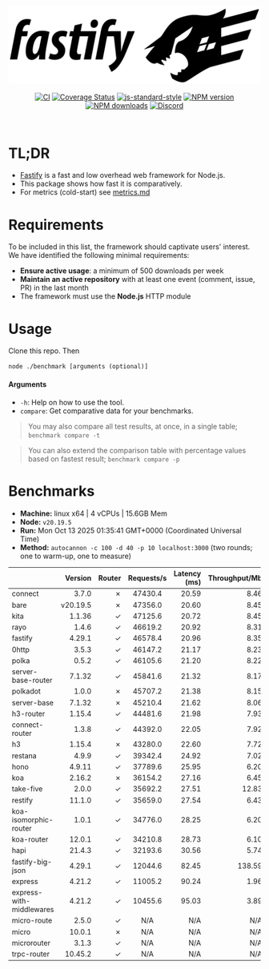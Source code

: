 <div align="center">
  <img src="https://github.com/fastify/graphics/raw/HEAD/fastify-landscape-outlined.svg" width="650" height="auto"/>
</div>

<div align="center">

[![CI](https://github.com/fastify/fastify/workflows/ci/badge.svg)](https://github.com/fastify/fastify/actions/workflows/ci.yml)
[![Coverage Status](https://coveralls.io/repos/github/fastify/fastify/badge.svg?branch=master)](https://coveralls.io/github/fastify/fastify?branch=master)
[![js-standard-style](https://img.shields.io/badge/code%20style-standard-brightgreen.svg?style=flat)](http://standardjs.com/)
[![NPM version](https://img.shields.io/npm/v/fastify.svg?style=flat)](https://www.npmjs.com/package/fastify)
[![NPM downloads](https://img.shields.io/npm/dm/fastify.svg?style=flat)](https://www.npmjs.com/package/fastify) [![Discord](https://img.shields.io/discord/725613461949906985)](https://discord.gg/fastify)

</div>
<br />

# TL;DR

* [Fastify](https://github.com/fastify/fastify) is a fast and low overhead web framework for Node.js.
* This package shows how fast it is comparatively.
* For metrics (cold-start) see [metrics.md](./METRICS.md)

# Requirements

To be included in this list, the framework should captivate users' interest. We have identified the following minimal requirements:
- **Ensure active usage**: a minimum of 500 downloads per week
- **Maintain an active repository** with at least one event (comment, issue, PR) in the last month
- The framework must use the **Node.js** HTTP module

# Usage

Clone this repo. Then 

```
node ./benchmark [arguments (optional)]
```

#### Arguments

* `-h`: Help on how to use the tool.
* `compare`: Get comparative data for your benchmarks.

> You may also compare all test results, at once, in a single table; `benchmark compare -t`

> You can also extend the comparison table with percentage values based on fastest result; `benchmark compare -p`
# Benchmarks

* __Machine:__ linux x64 | 4 vCPUs | 15.6GB Mem
* __Node:__ `v20.19.5`
* __Run:__ Mon Oct 13 2025 01:35:41 GMT+0000 (Coordinated Universal Time)
* __Method:__ `autocannon -c 100 -d 40 -p 10 localhost:3000` (two rounds; one to warm-up, one to measure)

|                          | Version  | Router | Requests/s | Latency (ms) | Throughput/Mb |
| :--                      | --:      | --:    | :-:        | --:          | --:           |
| connect                  | 3.7.0    | ✗      | 47430.4    | 20.59        | 8.46          |
| bare                     | v20.19.5 | ✗      | 47356.0    | 20.60        | 8.45          |
| kita                     | 1.1.36   | ✓      | 47125.6    | 20.72        | 8.45          |
| rayo                     | 1.4.6    | ✓      | 46619.2    | 20.92        | 8.31          |
| fastify                  | 4.29.1   | ✓      | 46578.4    | 20.96        | 8.35          |
| 0http                    | 3.5.3    | ✓      | 46147.2    | 21.17        | 8.23          |
| polka                    | 0.5.2    | ✓      | 46105.6    | 21.20        | 8.22          |
| server-base-router       | 7.1.32   | ✓      | 45841.6    | 21.32        | 8.17          |
| polkadot                 | 1.0.0    | ✗      | 45707.2    | 21.38        | 8.15          |
| server-base              | 7.1.32   | ✗      | 45210.4    | 21.62        | 8.06          |
| h3-router                | 1.15.4   | ✓      | 44481.6    | 21.98        | 7.93          |
| connect-router           | 1.3.8    | ✓      | 44392.0    | 22.05        | 7.92          |
| h3                       | 1.15.4   | ✗      | 43280.0    | 22.60        | 7.72          |
| restana                  | 4.9.9    | ✓      | 39342.4    | 24.92        | 7.02          |
| hono                     | 4.9.11   | ✓      | 37789.6    | 25.95        | 6.20          |
| koa                      | 2.16.2   | ✗      | 36154.2    | 27.16        | 6.45          |
| take-five                | 2.0.0    | ✓      | 35692.2    | 27.51        | 12.83         |
| restify                  | 11.1.0   | ✓      | 35659.0    | 27.54        | 6.43          |
| koa-isomorphic-router    | 1.0.1    | ✓      | 34776.0    | 28.25        | 6.20          |
| koa-router               | 12.0.1   | ✓      | 34210.8    | 28.73        | 6.10          |
| hapi                     | 21.4.3   | ✓      | 32193.6    | 30.56        | 5.74          |
| fastify-big-json         | 4.29.1   | ✓      | 12044.6    | 82.45        | 138.59        |
| express                  | 4.21.2   | ✓      | 11005.2    | 90.24        | 1.96          |
| express-with-middlewares | 4.21.2   | ✓      | 10455.6    | 95.03        | 3.89          |
| micro-route              | 2.5.0    | ✓      | N/A        | N/A          | N/A           |
| micro                    | 10.0.1   | ✗      | N/A        | N/A          | N/A           |
| microrouter              | 3.1.3    | ✓      | N/A        | N/A          | N/A           |
| trpc-router              | 10.45.2  | ✓      | N/A        | N/A          | N/A           |
